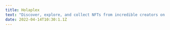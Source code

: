 ```yaml
---
title: Holaplex
text: "Discover, explore, and collect NFTs from incredible creators on Solana. Tools built by creators, for creators, owned by creators."
date: 2022-04-14T10:30:1.1Z
---
```


